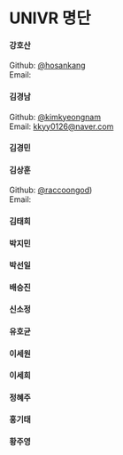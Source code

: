# UNIVR 명단
#### 강호산
Github: [@hosankang](https://github.com/hosankang)  
Email: 

#### 김경남 
Github: [@kimkyeongnam](https://github.com/kimkyeongnam)  
Email: kkyy0126@naver.com

#### 김경민

#### 김상훈 
Github: [@raccoongod](https://github.com/raccoongod))  
Email: 

#### 김태희 

#### 박지민

#### 박선일 

#### 배승진 

#### 신소정 

#### 유호균 

#### 이세원 

#### 이세희 

#### 정혜주 

#### 홍기태 

#### 황주영 
